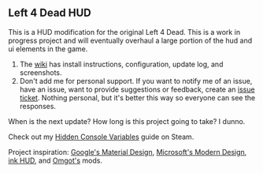 **Left 4 Dead HUD**
-------------------
This is a HUD modification for the original Left 4 Dead. This is a work in progress project and will eventually overhaul a large portion of the hud and ui elements in the game.

1. The [wiki](https://github.com/l4d/hud/wiki) has install instructions, configuration, update log, and screenshots.
2. Don't add me for personal support. If you want to notify me of an issue, have an issue, want to provide suggestions or feedback, create an [issue ticket](https://github.com/l4d/hud/issues).  Nothing personal, but it's better this way so everyone can see the responses.


When is the next update? How long is this project going to take? I dunno.

Check out my [Hidden Console Variables](http://steamcommunity.com/sharedfiles/filedetails/?id=564185677) guide on Steam.

Project inspiration: [Google's Material Design](https://www.google.com/design/spec/material-design/introduction.html), [Microsoft's Modern Design](https://www.microsoft.com/en-us/stories/design/), [ink HUD](http://www.gamemaps.com/details/13434), and  [Omgot's](http://steamcommunity.com/id/thankyou) mods.

